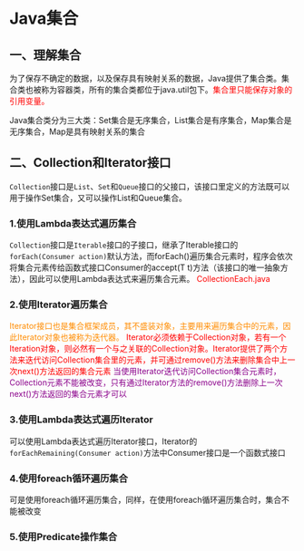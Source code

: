 # Java集合

## 一、理解集合

为了保存不确定的数据，以及保存具有映射关系的数据，Java提供了集合类。集合类也被称为容器类，所有的集合类都位于java.util包下。<font color=red>集合里只能保存对象的引用变量。</font>

Java集合类分为三大类：Set集合是无序集合，List集合是有序集合，Map集合是无序集合，Map是具有映射关系的集合

## 二、Collection和Iterator接口

`Collection`接口是`List`、`Set`和`Queue`接口的父接口，该接口里定义的方法既可以用于操作Set集合，又可以操作List和Queue集合。

### 1.使用Lambda表达式遍历集合

`Collection`接口是`Iterable`接口的子接口，继承了Iterable接口的`forEach(Consumer action)`默认方法，而forEach()遍历集合元素时，程序会依次将集合元素传给函数式接口Consumer的accept(T t)方法（该接口的唯一抽象方法），因此可以使用Lambda表达式来遍历集合元素。
<font color=red>CollectionEach.java</font>

### 2.使用Iterator遍历集合

<font color=#FF8C00>Iterator接口也是集合框架成员，其不盛装对象，主要用来遍历集合中的元素，因此Iterator对象也被称为迭代器。</font>
<font color=#FF0000>Iterator必须依赖于Collection对象，若有一个Iteration对象，则必然有一个与之关联的Collection对象。Iterator提供了两个方法来迭代访问Collection集合里的元素，并可通过remove()方法来删除集合中上一次next()方法返回的集合元素</font>
<font color=#8B008B>当使用Iterator迭代访问Collection集合元素时，Collection元素不能被改变，只有通过Iterator方法的remove()方法删除上一次next()方法返回的集合元素才可以</font>

### 3.使用Lambda表达式遍历Iterator

可以使用Lambda表达式遍历Iterator接口，Iterator的`forEachRemaining(Consumer action)`方法中Consumer接口是一个函数式接口

### 4.使用foreach循环遍历集合

可是使用foreach循环遍历集合，同样，在使用foreach循环遍历集合时，集合不能被改变

### 5.使用Predicate操作集合

